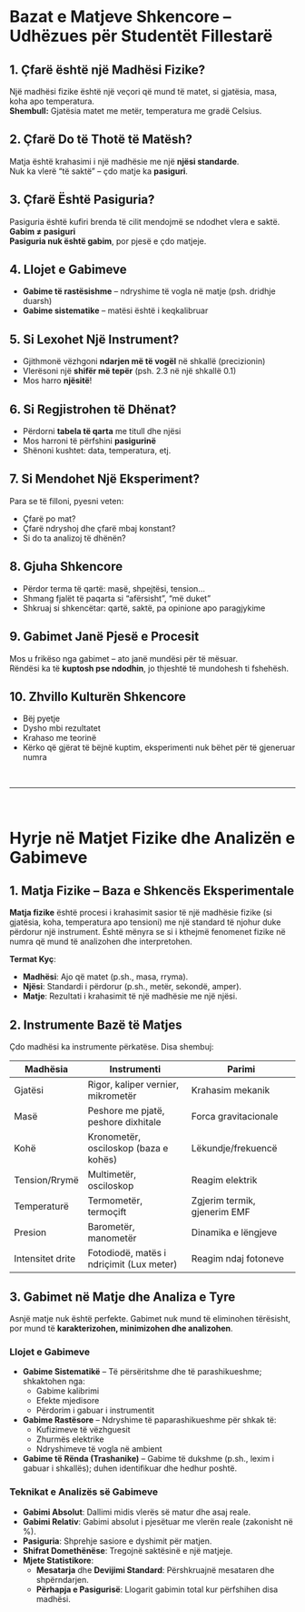 # **Bazat e Matjeve Shkencore – Udhëzues për Studentët Fillestarë**

## 1. Çfarë është një Madhësi Fizike?

Një madhësi fizike është një veçori që mund të matet, si gjatësia, masa, koha apo temperatura.  
**Shembull:** Gjatësia matet me metër, temperatura me gradë Celsius.


## 2. Çfarë Do të Thotë të Matësh?

Matja është krahasimi i një madhësie me një **njësi standarde**.  
Nuk ka vlerë “të saktë” – çdo matje ka **pasiguri**.


## 3. Çfarë Është Pasiguria?

Pasiguria është kufiri brenda të cilit mendojmë se ndodhet vlera e saktë.  
**Gabim ≠ pasiguri**  
**Pasiguria nuk është gabim**, por pjesë e çdo matjeje.


## 4. Llojet e Gabimeve

- **Gabime të rastësishme** – ndryshime të vogla në matje (psh. dridhje duarsh)
- **Gabime sistematike** – matësi është i keqkalibruar


## 5. Si Lexohet Një Instrument?

- Gjithmonë vëzhgoni **ndarjen më të vogël** në shkallë (precizionin)
- Vlerësoni një **shifër më tepër** (psh. 2.3 në një shkallë 0.1)
- Mos harro **njësitë**!


## 6. Si Regjistrohen të Dhënat?

- Përdorni **tabela të qarta** me titull dhe njësi
- Mos harroni të përfshini **pasigurinë**
- Shënoni kushtet: data, temperatura, etj.



## 7. Si Mendohet Një Eksperiment?

Para se të filloni, pyesni veten:

- Çfarë po mat?
- Çfarë ndryshoj dhe çfarë mbaj konstant?
- Si do ta analizoj të dhënën?


## 8. Gjuha Shkencore

- Përdor terma të qartë: masë, shpejtësi, tension...
- Shmang fjalët të paqarta si “afërsisht”, “më duket”
- Shkruaj si shkencëtar: qartë, saktë, pa opinione apo paragjykime


## 9. Gabimet Janë Pjesë e Procesit

Mos u frikëso nga gabimet – ato janë mundësi për të mësuar.  
Rëndësi ka të **kuptosh pse ndodhin**, jo thjeshtë të mundohesh ti fshehësh.


## 10. Zhvillo Kulturën Shkencore

- Bëj pyetje
- Dysho mbi rezultatet
- Krahaso me teorinë
- Kërko që gjërat të bëjnë kuptim, eksperimenti nuk bëhet për të gjeneruar numra


<br>

---

<br>


# Hyrje në Matjet Fizike dhe Analizën e Gabimeve

## 1. Matja Fizike – Baza e Shkencës Eksperimentale

**Matja fizike** është procesi i krahasimit sasior të një madhësie fizike (si gjatësia, koha, temperatura apo tensioni) me një standard të njohur duke përdorur një instrument. Është mënyra se si i kthejmë fenomenet fizike në numra që mund të analizohen dhe interpretohen.

**Termat Kyç**:
- **Madhësi**: Ajo që matet (p.sh., masa, rryma).
- **Njësi**: Standardi i përdorur (p.sh., metër, sekondë, amper).
- **Matje**: Rezultati i krahasimit të një madhësie me një njësi.


## 2. Instrumente Bazë të Matjes

Çdo madhësi ka instrumente përkatëse. Disa shembuj:

| Madhësia         | Instrumenti                             | Parimi                              |
|------------------|------------------------------------------|--------------------------------------|
| Gjatësi          | Rigor, kaliper vernier, mikrometër       | Krahasim mekanik                     |
| Masë             | Peshore me pjatë, peshore dixhitale       | Forca gravitacionale                 |
| Kohë             | Kronometër, osciloskop (baza e kohës)     | Lëkundje/frekuencë                   |
| Tension/Rrymë    | Multimetër, osciloskop                    | Reagim elektrik                      |
| Temperaturë      | Termometër, termoçift                    | Zgjerim termik, gjenerim EMF         |
| Presion          | Barometër, manometër                      | Dinamika e lëngjeve                  |
| Intensitet drite | Fotodiodë, matës i ndriçimit (Lux meter) | Reagim ndaj fotoneve                |


## 3. Gabimet në Matje dhe Analiza e Tyre

Asnjë matje nuk është perfekte. Gabimet nuk mund të eliminohen tërësisht, por mund të **karakterizohen, minimizohen dhe analizohen**.

### Llojet e Gabimeve

- **Gabime Sistematikë** – Të përsëritshme dhe të parashikueshme; shkaktohen nga:
  - Gabime kalibrimi
  - Efekte mjedisore
  - Përdorim i gabuar i instrumentit
- **Gabime Rastësore** – Ndryshime të paparashikueshme për shkak të:
  - Kufizimeve të vëzhguesit
  - Zhurmës elektrike
  - Ndryshimeve të vogla në ambient
- **Gabime të Rënda (Trashanike)** – Gabime të dukshme (p.sh., lexim i gabuar i shkallës); duhen identifikuar dhe hedhur poshtë.

### Teknikat e Analizës së Gabimeve

- **Gabimi Absolut**: Dallimi midis vlerës së matur dhe asaj reale.
- **Gabimi Relativ**: Gabimi absolut i pjesëtuar me vlerën reale (zakonisht në %).
- **Pasiguria**: Shprehje sasiore e dyshimit për matjen.
- **Shifrat Domethënëse**: Tregojnë saktësinë e një matjeje.
- **Mjete Statistikore**:
  - **Mesatarja** dhe **Devijimi Standard**: Përshkruajnë mesataren dhe shpërndarjen.
  - **Përhapja e Pasigurisë**: Llogarit gabimin total kur përfshihen disa madhësi.
 

